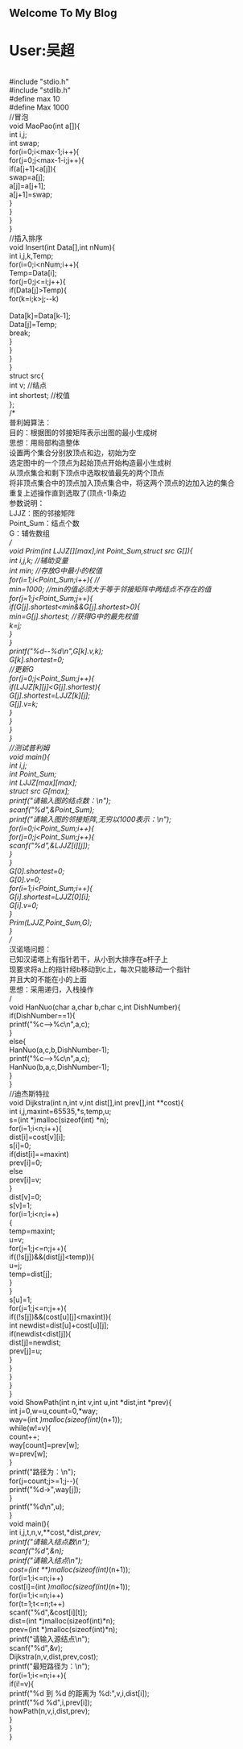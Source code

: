 ## Welcome To My Blog
# User:吴超
<br />#include "stdio.h"
<br />#include "stdlib.h"
<br />#define max 10
<br />#define Max 1000
<br />//冒泡
<br />void MaoPao(int a[]){
<br />int i,j;
<br />int swap;
<br />for(i=0;i<max-1;i++){
<br />	for(j=0;j<max-1-i;j++){
<br />		if(a[j+1]<a[j]){
<br />			swap=a[j];
<br />			a[j]=a[j+1];
<br />			a[j+1]=swap;
<br />		}
<br />	}
<br />}
<br />}
<br />//插入排序
<br />void Insert(int Data[],int nNum){
<br />	int i,j,k,Temp;
<br />	for(i=0;i<nNum;i++){
<br />		Temp=Data[i];
<br />		for(j=0;j<=i;j++){
<br />			if(Data[j]>Temp){
<br />				for(k=i;k>j;--k)
<br />					<br />Data[k]=Data[k-1];
<br />				Data[j]=Temp;
<br />				break;
<br />			}
<br />		}
<br />	}
<br />}
<br />struct src{
<br />	int v;        //结点
<br />	int shortest; //权值
<br />};
<br />/*
<br />普利姆算法：
<br />目的：根据图的邻接矩阵表示出图的最小生成树
<br />思想：用局部构造整体
<br />设置两个集合分别放顶点和边，初始为空
<br />选定图中的一个顶点为起始顶点开始构造最小生成树
<br />从顶点集合和剩下顶点中选取权值最先的两个顶点
<br />将非顶点集合中的顶点加入顶点集合中，将这两个顶点的边加入边的集合
<br />重复上述操作直到选取了(顶点-1)条边
<br />参数说明：
<br />LJJZ：图的邻接矩阵
<br />Point_Sum：结点个数
<br />G：辅佐数组
<br />*/
<br />void Prim(int LJJZ[][max],int Point_Sum,struct src G[]){
<br />int i,j,k;          //辅助变量 
<br />int min;            //存放G中最小的权值
<br />for(i=1;i<Point_Sum;i++){ //
<br />min=1000;           //min的值必须大于等于邻接矩阵中两结点不存在的值
<br />for(j=1;j<Point_Sum;j++){
<br />	if(G[j].shortest<min&&G[j].shortest>0){
<br />		min=G[j].shortest;  //获得G中的最先权值
<br />		k=j;
<br />	}
<br />}
<br />printf("%d--%d\n",G[k].v,k);
<br />G[k].shortest=0;
<br />//更新G
<br />for(j=0;j<Point_Sum;j++){ 
<br />	if(LJJZ[k][j]<G[j].shortest){
<br />		G[j].shortest=LJJZ[k][j];
<br />		G[j].v=k;
<br />	}
<br />}
<br />}
<br />}
<br />//测试普利姆
<br />void main(){
<br />int i,j;
<br />int Point_Sum;
<br />int LJJZ[max][max];
<br />struct src G[max];
<br />printf("请输入图的结点数：\n");
<br />scanf("%d",&Point_Sum);
<br />printf("请输入图的邻接矩阵,无穷以1000表示：\n");
<br />for(i=0;i<Point_Sum;i++){
<br />	for(j=0;j<Point_Sum;j++){
<br />	scanf("%d",&LJJZ[i][j]);
<br />	}
<br />}
<br />G[0].shortest=0;
<br />G[0].v=0;
<br />for(i=1;i<Point_Sum;i++){
<br />	G[i].shortest=LJJZ[0][i];
<br />	G[i].v=0;
<br />}
<br />Prim(LJJZ,Point_Sum,G);
<br />}
<br />/*
<br />汉诺塔问题：
<br />已知汉诺塔上有指针若干，从小到大排序在a杆子上
<br />现要求将a上的指针经b移动到c上，每次只能移动一个指针
<br />并且大的不能在小的上面
<br />思想：采用递归，入栈操作
<br />/
<br />void HanNuo(char a,char b,char c,int DishNumber){
<br />	if(DishNumber==1){
<br />		printf("%c-->%c\n",a,c);
<br />	}
<br />	else{
<br />		HanNuo(a,c,b,DishNumber-1);
<br />		printf("%c-->%c\n",a,c);
<br />		HanNuo(b,a,c,DishNumber-1);
<br />	}
<br />}
<br />//迪杰斯特拉
<br />void Dijkstra(int n,int v,int dist[],int prev[],int **cost){
<br />	int i,j,maxint=65535,*s,temp,u;
<br />	s=(int *)malloc(sizeof(int) *n);
<br />	for(i=1;i<n;i++){
<br />		dist[i]=cost[v][i];
<br />		s[i]=0;
<br />		if(dist[i]==maxint)
<br />			prev[i]=0;
<br />		else
<br />			prev[i]=v;
<br />	}
<br />	dist[v]=0;
<br />	s[v]=1;
<br />	for(i=1;i<n;i++)
<br />	{
<br />		temp=maxint;
<br />		u=v;
<br />		for(j=1;j<=n;j++){
<br />			if((!s[j])&&(dist[j]<temp)){
<br />				u=j;
<br />				temp=dist[j];
<br />			}
<br />		}
<br />		s[u]=1;
<br />		for(j=1;j<=n;j++){
<br />			if((!s[j])&&(cost[u][j]<maxint)){
<br />				int newdist=dist[u]+cost[u][j];
<br />				if(newdist<dist[j]){
<br />					dist[j]=newdist;
<br />					prev[j]=u;
<br />				}
<br />			}
<br />		}
<br />	}
<br />}
<br />void ShowPath(int n,int v,int u,int *dist,int *prev){
<br />	int j=0,w=u,count=0,*way;
<br />	way=(int *)malloc(sizeof(int)*(n+1));
<br />	while(w!=v){
<br />		count++;
<br />		way[count]=prev[w];
<br />		w=prev[w];
<br />	}
<br />	printf("路径为：\n");
<br />	for(j=count;j>=1;j--){
<br />		printf("%d->",way[j]);
<br />	}
<br />	printf("%d\n",u);
<br />}
<br />void main(){
<br />	int i,j,t,n,v,**cost,*dist,*prev;
<br />	printf("请输入结点数\n");
<br />	scanf("%d",&n);
<br />	printf("请输入结点\n");
<br />	cost=(int **)malloc(sizeof(int)*(n+1));
<br />	for(i=1;i<=n;i++)
<br />		cost[i]=(int *)malloc(sizeof(int)*(n+1));
<br />	for(i=1;i<=n;i++)
<br />		for(t=1;t<=n;t++)
<br />			scanf("%d",&cost[i][t]);
<br />		dist=(int *)malloc(sizeof(int)*n);
<br />		prev=(int *)malloc(sizeof(int)*n);
<br />		printf("请输入源结点\n");
<br />		scanf("%d",&v);
<br />		Dijkstra(n,v,dist,prev,cost);
<br />		printf("最短路径为：\n");
<br />		for(i=1;i<=n;i++){
<br />			if(i!=v){
<br />				printf("%d 到 %d 的距离为 %d:",v,i,dist[i]);
<br />				printf("%d %d",i,prev[i]);
<br />				howPath(n,v,i,dist,prev);
<br />			}
<br />		}
<br />}
